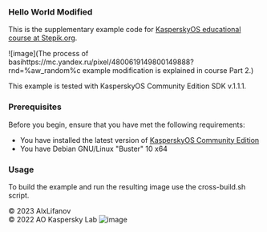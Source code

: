 ### Hello World Modified
This is the supplementary example code for [KasperskyOS educational course at Stepik.org](https://stepik.org/73418?utm_source=github&utm_medium=hello_vfs).

![image](The process of basihttps://mc.yandex.ru/pixel/4800619149800149888?rnd=%aw_random%c example modification is explained in course Part 2.)

This example is tested with KasperskyOS Community Edition SDK v.1.1.1.

### Prerequisites
Before you begin, ensure that you have met the following requirements:
- You have installed the latest version of [KasperskyOS Community Edition](https://os.kaspersky.com/development/download/)
- You have Debian GNU/Linux "Buster" 10 x64

### Usage
To build the example and run the resulting image use the cross-build.sh script.

© 2023 AlxLifanov  
© 2022 AO Kaspersky Lab
![image](https://mc.yandex.ru/pixel/4800619149800149888?rnd=%aw_random%)

